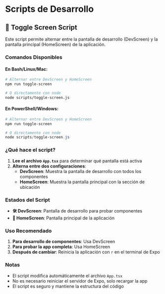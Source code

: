 # Scripts de Desarrollo

## 🔄 Toggle Screen Script

Este script permite alternar entre la pantalla de desarrollo (DevScreen) y la pantalla principal (HomeScreen) de la aplicación.

### Comandos Disponibles

#### En Bash/Linux/Mac:

```bash
# Alternar entre DevScreen y HomeScreen
npm run toggle-screen

# O directamente con node
node scripts/toggle-screen.js
```

#### En PowerShell/Windows:

```powershell
# Alternar entre DevScreen y HomeScreen
npm run toggle-screen

# O directamente con node
node scripts/toggle-screen.js
```

### ¿Qué hace el script?

1. **Lee el archivo `App.tsx`** para determinar qué pantalla está activa
2. **Alterna entre dos configuraciones**:
   - **DevScreen**: Muestra la pantalla de desarrollo con todos los componentes
   - **HomeScreen**: Muestra la pantalla principal con la sección de ubicación

### Estados del Script

- **🛠️ DevScreen**: Pantalla de desarrollo para probar componentes
- **📱 HomeScreen**: Pantalla principal de la aplicación

### Uso Recomendado

1. **Para desarrollo de componentes**: Usa DevScreen
2. **Para probar la app completa**: Usa HomeScreen
3. **Después de cambiar**: Reinicia la aplicación con `r` en el terminal de Expo

### Notas

- El script modifica automáticamente el archivo `App.tsx`
- No es necesario reiniciar el servidor de Expo, solo recargar la app
- El script es seguro y mantiene la estructura del código
